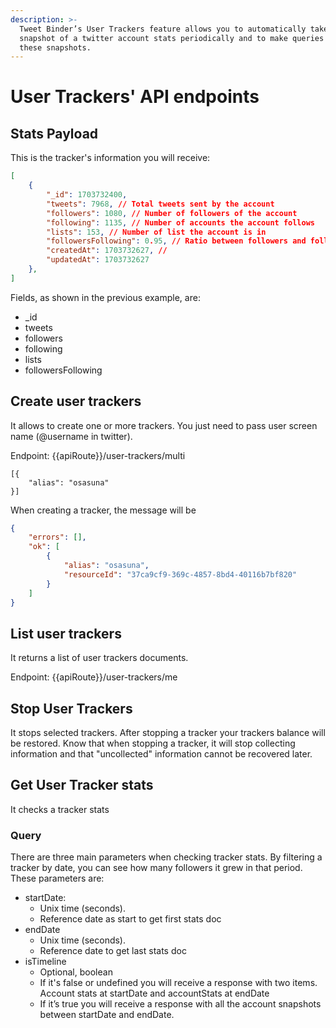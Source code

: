 ```yaml
---
description: >-
  Tweet Binder’s User Trackers feature allows you to automatically take a
  snapshot of a twitter account stats periodically and to make queries against
  these snapshots.
---
```


# User Trackers' API endpoints

## Stats Payload

This is the tracker's information you will receive:&#x20;

```json
[
    {
        "_id": 1703732400, 
        "tweets": 7968, // Total tweets sent by the account
        "followers": 1080, // Number of followers of the account
        "following": 1135, // Number of accounts the account follows
        "lists": 153, // Number of list the account is in
        "followersFollowing": 0.95, // Ratio between followers and following of the account
        "createdAt": 1703732627, // 
        "updatedAt": 1703732627
    },
]

```

Fields, as shown in the previous example, are:

* \_id&#x20;
* tweets &#x20;
* followers&#x20;
* following&#x20;
* lists&#x20;
* followersFollowing&#x20;

## Create user trackers

It allows to create one or more trackers. You just need to pass user screen name (@username in twitter).&#x20;

Endpoint: \{{apiRoute\}}/user-trackers/multi

```postman_json
[{
	"alias": "osasuna"
}]
```

When creating a tracker, the message will be

```json
{
    "errors": [],
    "ok": [
        {
            "alias": "osasuna",
            "resourceId": "37ca9cf9-369c-4857-8bd4-40116b7bf820"
        }
    ]
}
```

## List user trackers

It returns a list of user trackers documents.

Endpoint: \{{apiRoute\}}/user-trackers/me

## Stop User Trackers

It stops selected trackers. After stopping a tracker your trackers balance will be restored. Know that when stopping a tracker, it will stop collecting information and that "uncollected" information cannot be recovered later.

## Get User Tracker stats

It checks a tracker stats

### Query

There are three main parameters when checking tracker stats. By filtering a tracker by date, you can see how many followers it grew in that period. These parameters are:

* startDate:
  * Unix time (seconds).
  * Reference date as start to get first stats doc
* endDate
  * Unix time (seconds).
  * Reference date to get last stats doc
* isTimeline
  * Optional, boolean
  * If it's false or undefined you will receive a response with two items. Account stats at startDate and accountStats at endDate
  * If it’s true you will receive a response with all the account snapshots between startDate and endDate.
